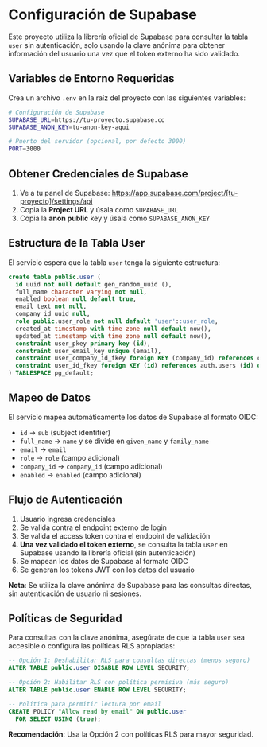 # Configuración de Supabase

Este proyecto utiliza la librería oficial de Supabase para consultar la tabla `user` sin autenticación, solo usando la clave anónima para obtener información del usuario una vez que el token externo ha sido validado.

## Variables de Entorno Requeridas

Crea un archivo `.env` en la raíz del proyecto con las siguientes variables:

```bash
# Configuración de Supabase
SUPABASE_URL=https://tu-proyecto.supabase.co
SUPABASE_ANON_KEY=tu-anon-key-aqui

# Puerto del servidor (opcional, por defecto 3000)
PORT=3000
```

## Obtener Credenciales de Supabase

1. Ve a tu panel de Supabase: https://app.supabase.com/project/[tu-proyecto]/settings/api
2. Copia la **Project URL** y úsala como `SUPABASE_URL`
3. Copia la **anon public** key y úsala como `SUPABASE_ANON_KEY`

## Estructura de la Tabla User

El servicio espera que la tabla `user` tenga la siguiente estructura:

```sql
create table public.user (
  id uuid not null default gen_random_uuid (),
  full_name character varying not null,
  enabled boolean null default true,
  email text not null,
  company_id uuid null,
  role public.user_role not null default 'user'::user_role,
  created_at timestamp with time zone null default now(),
  updated_at timestamp with time zone null default now(),
  constraint user_pkey primary key (id),
  constraint user_email_key unique (email),
  constraint user_company_id_fkey foreign KEY (company_id) references company (id) on delete set null,
  constraint user_id_fkey foreign KEY (id) references auth.users (id) on delete CASCADE
) TABLESPACE pg_default;
```

## Mapeo de Datos

El servicio mapea automáticamente los datos de Supabase al formato OIDC:

- `id` → `sub` (subject identifier)
- `full_name` → `name` y se divide en `given_name` y `family_name`
- `email` → `email`
- `role` → `role` (campo adicional)
- `company_id` → `company_id` (campo adicional)
- `enabled` → `enabled` (campo adicional)

## Flujo de Autenticación

1. Usuario ingresa credenciales
2. Se valida contra el endpoint externo de login
3. Se valida el access token contra el endpoint de validación
4. **Una vez validado el token externo**, se consulta la tabla `user` en Supabase usando la librería oficial (sin autenticación)
5. Se mapean los datos de Supabase al formato OIDC
6. Se generan los tokens JWT con los datos del usuario

**Nota**: Se utiliza la clave anónima de Supabase para las consultas directas, sin autenticación de usuario ni sesiones.

## Políticas de Seguridad

Para consultas con la clave anónima, asegúrate de que la tabla `user` sea accesible o configura las políticas RLS apropiadas:

```sql
-- Opción 1: Deshabilitar RLS para consultas directas (menos seguro)
ALTER TABLE public.user DISABLE ROW LEVEL SECURITY;

-- Opción 2: Habilitar RLS con política permisiva (más seguro)
ALTER TABLE public.user ENABLE ROW LEVEL SECURITY;

-- Política para permitir lectura por email
CREATE POLICY "Allow read by email" ON public.user
  FOR SELECT USING (true);
```

**Recomendación**: Usa la Opción 2 con políticas RLS para mayor seguridad.
